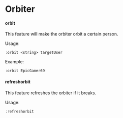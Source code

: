 # Orbiter

#### orbit
This feature will make the orbiter orbit a certain person.

Usage:
```
:orbit <string> targetUser
```

Example:
```
:orbit EpicGamer69
```

#### refreshorbit
This feature refreshes the orbiter if it breaks.

Usage:
```
:refreshorbit
```